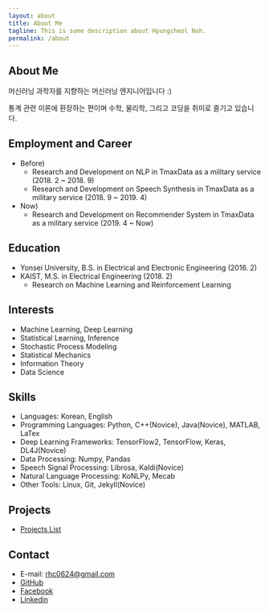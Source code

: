 ```yaml
---
layout: about
title: About Me
tagline: This is some description about Hyungcheol Noh.
permalink: /about
---
```


## About Me
머신러닝 과학자를 지향하는 머신러닝 엔지니어입니다 :)

통계 관련 이론에 환장하는 편이며 수학, 물리학, 그리고 코딩을 취미로 즐기고 있습니다.

## Employment and Career
- Before)
    - Research and Development on NLP in TmaxData as a military service (2018. 2 ~ 2018. 9)
    - Research and Development on Speech Synthesis in TmaxData as a military service (2018. 9 ~ 2019. 4)
- Now)
    - Research and Development on Recommender System in TmaxData as a military service (2019. 4 ~ Now)

## Education
- Yonsei University, B.S. in Electrical and Electronic Engineering (2016. 2)
- KAIST, M.S. in Electrical Engineering (2018. 2)
  - Research on Machine Learning and Reinforcement Learning

## Interests
- Machine Learning, Deep Learning
- Statistical Learning, Inference
- Stochastic Process Modeling
- Statistical Mechanics
- Information Theory
- Data Science

## Skills
- Languages: Korean, English
- Programming Languages: Python, C++(Novice), Java(Novice), MATLAB, LaTex
- Deep Learning Frameworks: TensorFlow2, TensorFlow, Keras, DL4J(Novice)
- Data Processing: Numpy, Pandas
- Speech Signal Processing: Librosa, Kaldi(Novice)
- Natural Language Processing: KoNLPy, Mecab
- Other Tools: Linux, Git, Jekyll(Novice)

## Projects
- [Projects List](https://hcnoh.github.io/projects)

## Contact
- E-mail: rhc0624@gmail.com
- [GitHub](https://github.com/hcnoh)
- [Facebook](https://www.facebook.com/profile.php?id=100002031927279)
- [Linkedin](https://www.linkedin.com/in/hyungcheol-noh-a9aa58142/)
